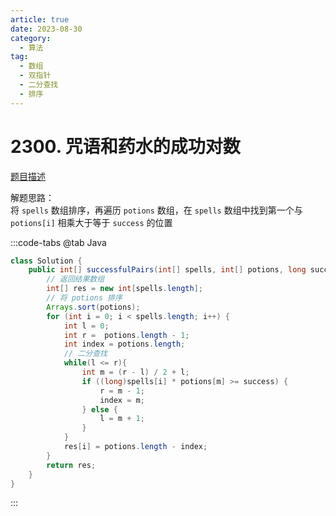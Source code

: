 ```yaml
---
article: true
date: 2023-08-30
category: 
  - 算法
tag: 
  - 数组
  - 双指针
  - 二分查找
  - 排序
---
```


# 2300. 咒语和药水的成功对数

<Badge text="中等" type="warning" vertical="middle" />

[题目描述](https://leetcode.cn/problems/successful-pairs-of-spells-and-potions/description/?envType=study-plan-v2&envId=leetcode-75)

解题思路：   
将 `spells` 数组排序，再遍历 `potions` 数组，在 `spells` 数组中找到第一个与 `potions[i]` 相乘大于等于 `success` 的位置


:::code-tabs
@tab Java
```java
class Solution {
    public int[] successfulPairs(int[] spells, int[] potions, long success) {
        // 返回结果数组
        int[] res = new int[spells.length];
        // 将 potions 排序
        Arrays.sort(potions);
        for (int i = 0; i < spells.length; i++) {
            int l = 0;
            int r =  potions.length - 1;
            int index = potions.length;
            // 二分查找
            while(l <= r){
                int m = (r - l) / 2 + l;
                if ((long)spells[i] * potions[m] >= success) {
                    r = m - 1;
                    index = m;
                } else {
                    l = m + 1;
                }
            }
            res[i] = potions.length - index;
        }
        return res;
    }
}
```
:::